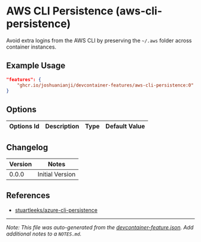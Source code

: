 
# AWS CLI Persistence (aws-cli-persistence)

Avoid extra logins from the AWS CLI by preserving the `~/.aws` folder across container instances.

## Example Usage

```json
"features": {
    "ghcr.io/joshuanianji/devcontainer-features/aws-cli-persistence:0": {}
}
```

## Options

| Options Id | Description | Type | Default Value |
|-----|-----|-----|-----|


## Changelog

| Version | Notes           |
| ------- | --------------- |
| 0.0.0   | Initial Version |

## References

- [stuartleeks/azure-cli-persistence](https://github.com/stuartleeks/dev-container-features/tree/main/src/azure-cli-persistence)


---

_Note: This file was auto-generated from the [devcontainer-feature.json](https://github.com/joshuanianji/devcontainer-features/blob/main/src/aws-cli-persistence/devcontainer-feature.json).  Add additional notes to a `NOTES.md`._
